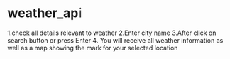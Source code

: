# weather_api
1.check all details relevant to weather 
2.Enter city name 
3.After click on search button or press Enter 
4. You will receive all weather information as well as a map showing the mark for your selected location
